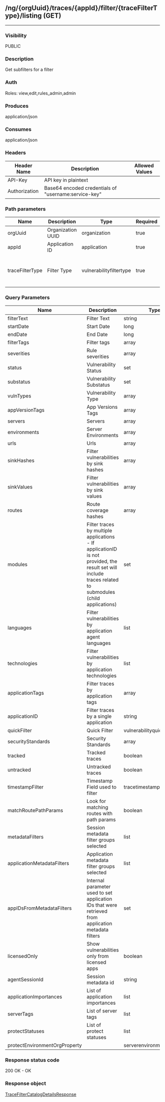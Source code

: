 ## /ng/{orgUuid}/traces/{appId}/filter/{traceFilterType}/listing (GET)
---
### Visibility
PUBLIC
### Description
Get subfilters for a filter
### Auth
Roles: view,edit,rules_admin,admin
### Produces
application/json
### Consumes
application/json
### Headers
| Header Name | Description | Allowed Values |
| ----------- | ----------- | ----------- |
| API-Key | API key in plaintext |  |
| Authorization | Base64 encoded credentials of &quot;username:service-key&quot; |  |
### Path parameters
| Name | Description | Type | Required | Allowed Values |
| ----------- | ----------- | ----------- | ----------- | ----------- |
| orgUuid | Organization UUID | organization | true | String |
| appId | Application ID | application | true | String |
| traceFilterType | Filter Type | vulnerabilityfiltertype | true | modules,servers,url,vulntype,servers-environment,route-coverage,tags,status,security-standard,appversiontags,severity,application-tags,sink,bugtracker-status,protect-status |
### Query Parameters
| Name | Description | Type | Required | Allowed Values |
| ----------- | ----------- | ----------- | ----------- | ----------- |
| filterText | Filter Text | string | false | String |
| startDate | Start Date | long | false | Long |
| endDate | End Date | long | false | Long |
| filterTags | Filter tags | array | false | String[] |
| severities | Rule severities | array | false | RuleSeverity[] |
| status | Vulnerability Status | set | false | Set |
| substatus | Vulnerability Substatus | set | false | Set |
| vulnTypes | Vulnerability Type | array | false | String[] |
| appVersionTags | App Versions Tags | array | false | String[] |
| servers | Servers | array | false | Long[] |
| environments | Server Environments | array | false | ServerEnvironment[] |
| urls | Urls | array | false | String[] |
| sinkHashes | Filter vulnerabilities by sink hashes | array | false | Long[] |
| sinkValues | Filter vulnerabilities by sink values | array | false | String[] |
| routes | Route coverage hashes | array | false | String[] |
| modules | Filter traces by multiple applications - If applicationID is not provided, the result set will include traces related to submodules (child applications) | set | false | Set |
| languages | Filter vulnerabilities by application agent languages | list | false | List |
| technologies | Filter vulnerabilities by application technologies | list | false | List |
| applicationTags | Filter traces by application tags | array | false | String[] |
| applicationID | Filter traces by a single application | string | false | String |
| quickFilter | Quick Filter | vulnerabilityquickfiltertype | false | VulnerabilityQuickFilterType |
| securityStandards | Security Standards | array | false | String[] |
| tracked | Tracked traces | boolean | false | boolean |
| untracked | Untracked traces | boolean | false | boolean |
| timestampFilter | Timestamp Field used to filter | tracetimestampfield | false | LAST,FIRST |
| matchRoutePathParams | Look for matching routes with path params | boolean | false | boolean |
| metadataFilters | Session metadata filter groups selected | list | false | List |
| applicationMetadataFilters | Application metadata filter groups selected | list | false | List |
| appIDsFromMetadataFilters | Internal parameter used to set application IDs that were retrieved from application metadata filters | set | false | Set |
| licensedOnly | Show vulnerabilities only from licensed apps | boolean | false | boolean |
| agentSessionId | Session metadata id | string | false | String |
| applicationImportances | List of application importances | list | false | List |
| serverTags | List of server tags | list | false | List |
| protectStatuses | List of protect statuses | list | false | List |
| protectEnvironmentOrgProperty |  | serverenvironment | false | ServerEnvironment |
### Response status code
200 OK - OK
### Response object
[TraceFilterCatalogDetailsResponse](<../../objects/TraceFilterCatalogDetailsResponse.md>)
